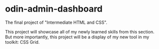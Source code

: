 # odin-admin-dashboard

The final project of "Intermediate HTML and CSS".

This project will showcase all of my newly learned skills from this section. But more importantly, this project will be a display of my new tool in my toolkit: CSS Grid.